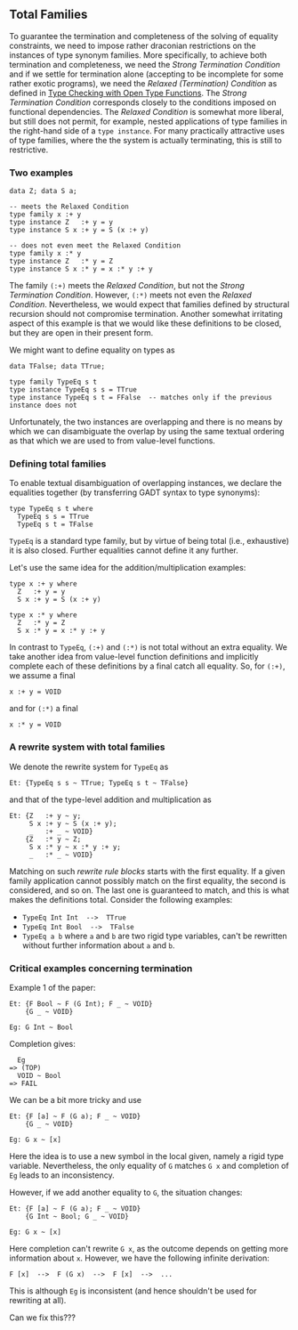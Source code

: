 ## Total Families


To guarantee the termination and completeness of the solving of equality constraints, we need to impose rather draconian restrictions on the instances of type synonym families.  More specifically, to achieve both termination and completeness, we need the *Strong Termination Condition* and if we settle for termination alone (accepting to be incomplete for some rather exotic programs), we need the *Relaxed (Termination) Condition* as defined in [Type Checking with Open Type Functions](http://www.cse.unsw.edu.au/~chak/papers/tc-tfs.pdf).  The *Strong Termination Condition* corresponds closely to the conditions imposed on functional dependencies.  The *Relaxed Condition* is somewhat more liberal, but still does not permit, for example, nested applications of type families in the right-hand side of a `type instance`.  For many practically attractive uses of type families, where the the system is actually terminating, this is still to restrictive.

### Two examples

```wiki
data Z; data S a;

-- meets the Relaxed Condition
type family x :+ y
type instance Z   :+ y = y
type instance S x :+ y = S (x :+ y)

-- does not even meet the Relaxed Condition
type family x :* y
type instance Z   :* y = Z
type instance S x :* y = x :* y :+ y
```


The family `(:+)` meets the *Relaxed Condition*, but not the *Strong Termination Condition*.  However, `(:*)` meets not even the *Relaxed Condition*.  Nevertheless, we would expect that families defined by structural recursion should not compromise termination.  Another somewhat irritating aspect of this example is that we would like these definitions to be closed, but they are open in their present form.


We might want to define equality on types as

```wiki
data TFalse; data TTrue;

type family TypeEq s t
type instance TypeEq s s = TTrue
type instance TypeEq s t = FFalse  -- matches only if the previous instance does not
```


Unfortunately, the two instances are overlapping and there is no means by which we can disambiguate the overlap by using the same textual ordering as that which we are used to from value-level functions.

### Defining total families


To enable textual disambiguation of overlapping instances, we declare the equalities together (by transferring GADT syntax to type synonyms):

```wiki
type TypeEq s t where
  TypeEq s s = TTrue
  TypeEq s t = TFalse
```

`TypeEq` is a standard type family, but by virtue of being total (i.e., exhaustive) it is also closed.  Further equalities cannot define it any further.


Let's use the same idea for the addition/multiplication examples:

```wiki
type x :+ y where
  Z   :+ y = y
  S x :+ y = S (x :+ y)

type x :* y where
  Z   :* y = Z
  S x :* y = x :* y :+ y
```


In contrast to `TypeEq`, `(:+)` and `(:*)` is not total without an extra equality.  We take another idea from value-level function definitions and implicitly complete each of these definitions by a final catch all equality.  So, for `(:+)`, we assume a final

```wiki
x :+ y = VOID
```


and for `(:*)` a final

```wiki
x :* y = VOID
```

### A rewrite system with total families


We denote the rewrite system for `TypeEq` as

```wiki
Et: {TypeEq s s ~ TTrue; TypeEq s t ~ TFalse}
```


and that of the type-level addition and multiplication as

```wiki
Et: {Z   :+ y ~ y;
     S x :+ y ~ S (x :+ y); 
     _   :+ _ ~ VOID}
    {Z   :* y ~ Z; 
     S x :* y ~ x :* y :+ y; 
     _   :* _ ~ VOID}
```


Matching on such *rewrite rule blocks* starts with the first equality.  If a given family application cannot possibly match on the first equality, the second is considered, and so on.  The last one is guaranteed to match, and this is what makes the definitions total.  Consider the following examples:

- `TypeEq Int Int  -->  TTrue`
- `TypeEq Int Bool  -->  TFalse`
- `TypeEq a b` where `a` and `b` are two rigid type variables, can't be rewritten without further information about `a` and `b`.

### Critical examples concerning termination


Example 1 of the paper:

```wiki
Et: {F Bool ~ F (G Int); F _ ~ VOID}
    {G _ ~ VOID}

Eg: G Int ~ Bool
```


Completion gives:

```wiki
  Eg
=> (TOP)
  VOID ~ Bool
=> FAIL
```


We can be a bit more tricky and use

```wiki
Et: {F [a] ~ F (G a); F _ ~ VOID}
    {G _ ~ VOID}

Eg: G x ~ [x]
```


Here the idea is to use a new symbol in the local given, namely a rigid type variable.  Nevertheless, the only equality of `G` matches `G x` and completion of `Eg` leads to an inconsistency.


However, if we add another equality to `G`, the situation changes:

```wiki
Et: {F [a] ~ F (G a); F _ ~ VOID}
    {G Int ~ Bool; G _ ~ VOID}

Eg: G x ~ [x]
```


Here completion can't rewrite `G x`, as the outcome depends on getting more information about `x`.  However, we have the following infinite derivation:

```wiki
F [x]  -->  F (G x)  -->  F [x]  -->  ...
```


This is although `Eg` is inconsistent (and hence shouldn't be used for rewriting at all).


Can we fix this???
